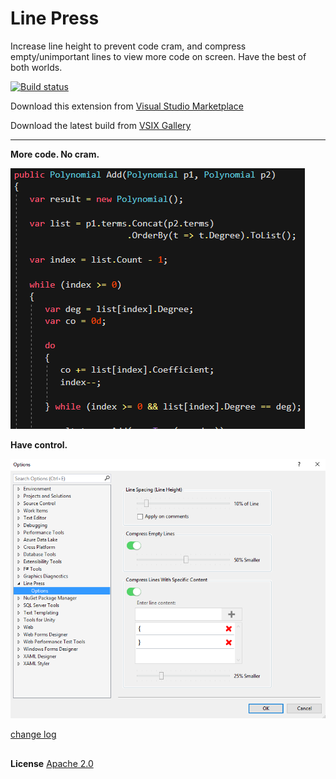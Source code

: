 # Line Press


Increase line height to prevent code cram, and compress empty/unimportant 
lines to view more code on screen. Have the best of both worlds.

<!-- Replace this badge with your own-->
[![Build status](https://ci.appveyor.com/api/projects/status/hv6uyc059rqbc6fj?svg=true)](https://ci.appveyor.com/project/omsharp/linepress)

<!-- Update the VS Gallery link after you upload the VSIX-->
Download this extension from [Visual Studio Marketplace](https://marketplace.visualstudio.com/items?itemName=OmarRwemi.LinePress)

Download the latest build from [VSIX Gallery](http://vsixgallery.com/extension/13d97f3e-75e2-4715-a444-715b5f39f0a4/)


---------------------------------------


**More code. No cram.**

![Sample1](screenshots/compare.gif) 



**Have control.**

![Sample1](screenshots/Settings.png)


[change log](CHANGELOG.md)

##
**License**
[Apache 2.0](LICENSE)